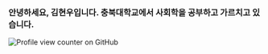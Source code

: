 ### 안녕하세요, 김현우입니다. 충북대학교에서 사회학을 공부하고 가르치고 있습니다.

![Profile view counter on GitHub](https://komarev.com/ghpvc/?username=hxk271)
